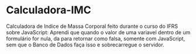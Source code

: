# Calculadora-IMC
Calculadora de Indice de Massa Corporal feito durante o curso do IFRS sobre JavaScript:
Aprendi que quando o valor de uma variavel dentro de um formulário for nula, da para retornar como falsa, somente com JavaScript, sem que o Banco de Dados faça isso e
sobrecarregue o servidor.
